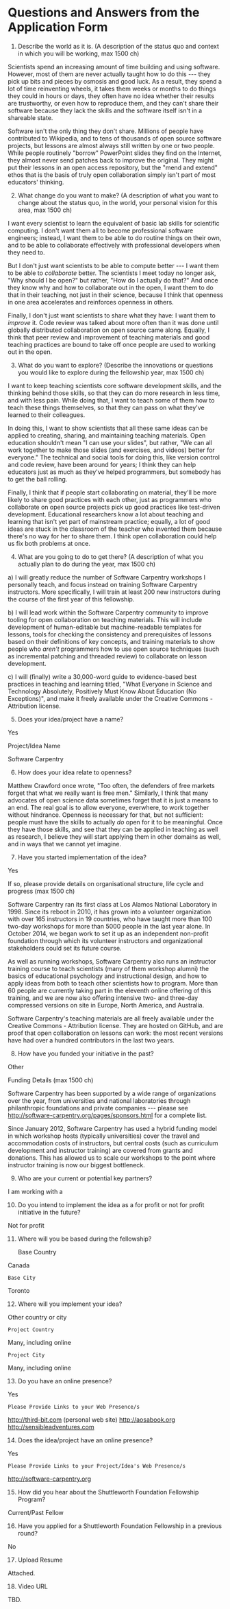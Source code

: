 Questions and Answers from the Application Form
===============================================

1. Describe the world as it is. (A description of the status quo and
   context in which you will be working, max 1500 ch)

Scientists spend an increasing amount of time building and using
software. However, most of them are never actually taught how to do
this --- they pick up bits and pieces by osmosis and good luck. As a
result, they spend a lot of time reinventing wheels, it takes them
weeks or months to do things they could in hours or days, they often
have no idea whether their results are trustworthy, or even how to
reproduce them, and they can't share their software because they lack
the skills and the software itself isn't in a shareable state.

Software isn't the only thing they don't share.  Millions of people
have contributed to Wikipedia, and to tens of thousands of open source
software projects, but lessons are almost always still written by one
or two people.  While people routinely "borrow" PowerPoint slides they
find on the Internet, they almost never send patches back to improve
the original.  They might put their lessons in an open access
repository, but the "mend and extend" ethos that is the basis of truly
open collaboration simply isn't part of most educators' thinking.

2. What change do you want to make?  (A description of what you want
   to change about the status quo, in the world, your personal vision
   for this area, max 1500 ch)

I want every scientist to learn the equivalent of basic lab skills for
scientific computing.  I don't want them all to become professional
software engineers; instead, I want them to be able to do routine
things on their own, and to be able to collaborate effectively with
professional developers when they need to.

But I don't just want scientists to be able to compute better --- I
want them to be able to *collaborate* better.  The scientists I meet
today no longer ask, "Why should I be open?" but rather, "How do I
actually do that?"  And once they know why and how to collaborate out
in the open, I want them to do that in their teaching, not just in
their science, because I think that openness in one area accelerates
and reinforces openness in others.

Finally, I don't just want scientists to share what they have: I want
them to *improve* it.  Code review was talked about more often than it
was done until globally distributed collaboration on open source came
along.  Equally, I think that peer review and improvement of teaching
materials and good teaching practices are bound to take off once
people are used to working out in the open.

3. What do you want to explore?  (Describe the innovations or
   questions you would like to explore during the fellowship year, max
   1500 ch)

I want to keep teaching scientists core software development skills,
and the thinking behind those skills, so that they can do more
research in less time, and with less pain.  While doing that, I want
to teach some of them how to teach these things themselves, so that
they can pass on what they've learned to their colleagues.

In doing this, I want to show scientists that all these same ideas can
be applied to creating, sharing, and maintaining teaching materials.
Open education shouldn't mean "I can use your slides", but rather, "We
can all work together to make those slides (and exercises, and videos)
better for everyone."  The technical and social tools for doing this,
like version control and code review, have been around for years; I
think they can help educators just as much as they've helped
programmers, but somebody has to get the ball rolling.

Finally, I think that if people start collaborating on material,
they'll be more likely to share good practices with each other, just
as programmers who collaborate on open source projects pick up good
practices like test-driven development.  Educational researchers know
a lot about teaching and learning that isn't yet part of mainstream
practice; equally, a lot of good ideas are stuck in the classroom of
the teacher who invented them because there's no way for her to share
them.  I think open collaboration could help us fix both problems at
once.

4. What are you going to do to get there?  (A description of what you
   actually plan to do during the year, max 1500 ch)

a) I will greatly reduce the number of Software Carpentry workshops I
   personally teach, and focus instead on training Software Carpentry
   instructors.  More specifically, I will train at least 200 new
   instructors during the course of the first year of this fellowship.

b) I will lead work within the Software Carpentry community to improve
   tooling for open collaboration on teaching materials.  This will
   include development of human-editable but machine-readable
   templates for lessons, tools for checking the consistency and
   prerequisites of lessons based on their definitions of key concepts,
   and training materials to show people who *aren't* programmers how
   to use open source techniques (such as incremental patching and
   threaded review) to collaborate on lesson development.

c) I will (finally) write a 30,000-word guide to evidence-based best
   practices in teaching and learning titled, "What Everyone in
   Science and Technology Absolutely, Positively Must Know About
   Education (No Exceptions)", and make it freely available under the
   Creative Commons - Attribution license.

5. Does your idea/project have a name?

Yes

   Project/Idea Name

Software Carpentry

6. How does your idea relate to openness?

Matthew Crawford once wrote, "Too often, the defenders of free markets
forget that what we really want is free men."  Similarly, I think that
many advocates of open science data sometimes forget that it is just a
means to an end.  The real goal is to allow everyone, everwhere, to
work together without hindrance.  Openness is necessary for that, but
not sufficient: people must have the skills to actually *do* open for
it to be meaningful.  Once they have those skills, and see that they
can be applied in teaching as well as research, I believe they will
start applying them in other domains as well, and in ways that we
cannot yet imagine.

7. Have you started implementation of the idea?

Yes

   If so, please provide details on organisational structure, life
   cycle and progress (max 1500 ch)

Software Carpentry ran its first class at Los Alamos National
Laboratory in 1998.  Since its reboot in 2010, it has grown into a
volunteer organization with over 165 instructors in 19 countries, who
have taught more than 100 two-day workshops for more than 5000 people
in the last year alone.  In October 2014, we began work to set it up
as an independent non-profit foundation through which its volunteer
instructors and organizational stakeholders could set its future
course.

As well as running workshops, Software Carpentry also runs an
instructor training course to teach scientists (many of them workshop
alumni) the basics of educational psychology and instructional design,
and how to apply ideas from both to teach other scientists how to
program.  More than 60 people are currently taking part in the
eleventh online offering of this training, and we are now also
offering intensive two- and three-day compressed versions on site in
Europe, North America, and Australia.

Software Carpentry's teaching materials are all freely available under
the Creative Commons - Attribution license.  They are hosted on
GitHub, and are proof that open collaboration on lessons can work: the
most recent versions have had over a hundred contributors in the last
two years.

8. How have you funded your initiative in the past?

Other

   Funding Details (max 1500 ch)

Software Carpentry has been supported by a wide range of organizations
over the year, from universities and national laboratories through
philanthropic foundations and private companies --- please see
http://software-carpentry.org/pages/sponsors.html for a complete
list.

Since January 2012, Software Carpentry has used a hybrid funding model
in which workshop hosts (typically universities) cover the travel and
accommodation costs of instructors, but central costs (such as
curriculum development and instructor training) are covered from
grants and donations.  This has allowed us to scale our workshops to
the point where instructor training is now our biggest bottleneck.

9. Who are your current or potential key partners?

I am working with a 

10. Do you intend to implement the idea as a for profit or not for
    profit initiative in the future?

Not for profit

11. Where will you be based during the fellowship?

    Base Country

Canada

    Base City

Toronto

12. Where will you implement your idea?

Other country or city

    Project Country

Many, including online

    Project City

Many, including online

13. Do you have an online presence?

Yes

    Please Provide Links to your Web Presence/s

http://third-bit.com (personal web site)
http://aosabook.org
http://sensibleadventures.com

14. Does the idea/project have an online presence?

Yes

    Please Provide Links to your Project/Idea's Web Presence/s

http://software-carpentry.org

15. How did you hear about the Shuttleworth Foundation Fellowship Program?

Current/Past Fellow

16. Have you applied for a Shuttleworth Foundation Fellowship in a previous round?

No

17. Upload Resume

Attached.

18. Video URL

TBD.
